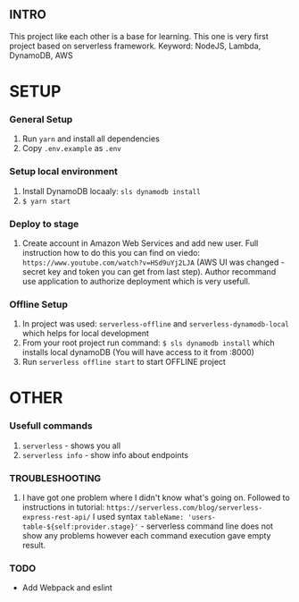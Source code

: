 ## INTRO

This project like each other is a base for learning. This one is very first project based on serverless framework.
Keyword: NodeJS, Lambda, DynamoDB, AWS

# SETUP

### General Setup

1. Run `yarn` and install all dependencies
2. Copy `.env.example` as `.env`

### Setup local environment

1. Install DynamoDB locaaly: `sls dynamodb install`
2. `$ yarn start`

### Deploy to stage

1. Create account in Amazon Web Services and add new user. Full instruction how to do this you can find on viedo:
```https://www.youtube.com/watch?v=HSd9uYj2LJA``` (AWS UI was changed - secret key and token you can get from last step).
Author recommand use application to authorize deployment which is very usefull.

### Offline Setup

1. In project was used: `serverless-offline` and `serverless-dynamodb-local` which helps for local development
2. From your root project run command: `$ sls dynamodb install` which installs local dynamoDB (You will have access to it from :8000)
3. Run `serverless offline start` to start OFFLINE project


# OTHER

### Usefull commands

1. `serverless` - shows you all
2. `serverless info` - show info about endpoints

### TROUBLESHOOTING

1. I have got one problem where I didn't know what's going on. Followed to instructions in tutorial: `https://serverless.com/blog/serverless-express-rest-api/`
I used syntax `tableName: 'users-table-${self:provider.stage}'` - serverless command line does not show any problems however each command execution gave empty result.

### TODO

- Add Webpack and eslint





